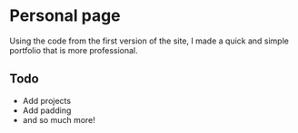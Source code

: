 # Personal page

Using the code from the first version of the site, I made a quick and simple portfolio that is more professional.

## Todo
- Add projects
- Add padding
- and so much more!
